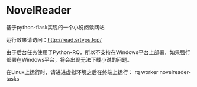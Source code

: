 # NovelReader
基于python-flask实现的一个小说阅读网站

运行效果请访问：http://read.srtvps.top/

由于后台任务使用了Python-RQ，所以不支持在Windows平台上部署，如果强行部署在Windows平台，将会出现无法下载小说的问题。

在Linux上运行时，请进进虚拟环境之后在终端上运行：
rq worker novelreader-tasks
